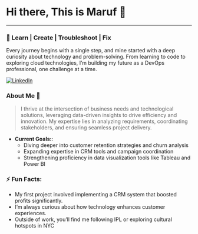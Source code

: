 # Hi there, This is Maruf 👋

---

### 🌟 **Learn | Create | Troubleshoot | Fix**  
Every journey begins with a single step, and mine started with a deep curiosity about technology and problem-solving. From learning to code to exploring cloud technologies, I’m building my future as a DevOps professional, one challenge at a time. 

[![LinkedIn](https://img.shields.io/badge/LinkedIn-Connect-blue)]([https://www.youtube.com/watch?v=hPr-Yc92qaY&ab_channel=A2ZHighlights](https://www.linkedin.com/login))

### About Me 📝

> I thrive at the intersection of business needs and technological solutions, leveraging data-driven insights to drive efficiency and innovation. My expertise lies in analyzing requirements, coordinating stakeholders, and ensuring seamless project delivery.

- **Current Goals:**:
  - Diving deeper into customer retention strategies and churn analysis
  - Expanding expertise in CRM tools and campaign coordination
  - Strengthening proficiency in data visualization tools like Tableau and Power BI
 
### ⚡ Fun Facts:
-  My first project involved implementing a CRM system that boosted profits significantly.
-  I’m always curious about how technology enhances customer experiences.
-  Outside of work, you’ll find me following IPL or exploring cultural hotspots in NYC
